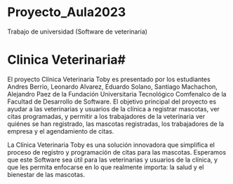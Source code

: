 # Proyecto_Aula2023
Trabajo de universidad (Software de veterinaria)

# Clinica Veterinaria#
El proyecto Clínica Veterinaria Toby es presentado por los estudiantes Andres Berrio, Leonardo Alvarez, 
Eduardo Solano, Santiago Machachon, Alejandro Paez de la Fundación Universitaria Tecnológico Comfenalco de la Facultad 
de Desarrollo de Software. El objetivo principal del proyecto es ayudar a las veterinarias y usuarios de la clínica a 
registrar mascotas, ver citas programadas, y permitir a los trabajadores de la veterinaria ver quiénes se han registrado,
las mascotas registradas, los trabajadores de la empresa y el agendamiento de citas.

La Clínica Veterinaria Toby es una solución innovadora que simplifica el proceso de registro y programación de citas para las 
mascotas. Esperamos que este Software sea útil para las veterinarias y usuarios de la clínica, y que les permita enfocarse en lo 
que realmente importa: la salud y el bienestar de las mascotas.
